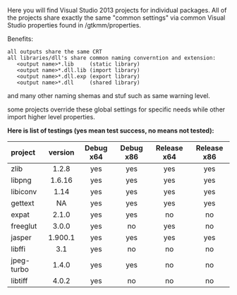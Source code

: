 Here you will find Visual Studio 2013 projects for individual packages.
All of the projects share exactly the same "common settings" via common Visual Studio
properties found in /gtkmm/properties.

Benefits:
```
all outputs share the same CRT
all libraries/dll's share common naming converntion and extension:
   <output name>*.lib     (static library)
   <output name>*.dll.lib (import library)
   <output name>*.dll.exp (export library)
   <output name>*.dll     (shared library)
```
and many other naming shemas and stuf such as same warning level.

some projects override these global settings for specific needs while other import
higher level properties.

**Here is list of testings (yes mean test success, no means not tested):**

project | version | Debug x64 | Debug x86 | Release x64 | Release x86 |
:--------|:---------:|:-----------:|:-----------:|:-------------:|:-------------:|
zlib 	      | 1.2.8   | yes 	      | yes 		| yes	   	| yes
libpng      | 1.6.16  | yes      	| yes	   	| yes		   | yes
libiconv    | 1.14    | yes      	| yes		   | yes 		| yes
gettext     | NA      | yes      	| yes 		| yes 		| yes
expat       | 2.1.0   | yes      	| yes 		| no 		   | no
freeglut    | 3.0.0   | yes         | no        | yes       | no
jasper      | 1.900.1 | yes         | yes       | yes       | yes
libffi      | 3.1     | yes         | no        | no        | no
jpeg-turbo  | 1.4.0   | yes         | yes       | no        | no
libtiff     | 4.0.2   | yes         | no        | no        | no
